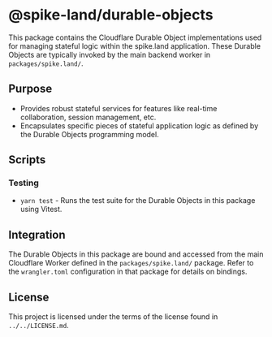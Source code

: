 # @spike-land/durable-objects

This package contains the Cloudflare Durable Object implementations used for managing stateful logic within the spike.land application. These Durable Objects are typically invoked by the main backend worker in `packages/spike.land/`.

## Purpose

- Provides robust stateful services for features like real-time collaboration, session management, etc.
- Encapsulates specific pieces of stateful application logic as defined by the Durable Objects programming model.

## Scripts

### Testing

- `yarn test` - Runs the test suite for the Durable Objects in this package using Vitest.

## Integration

The Durable Objects in this package are bound and accessed from the main Cloudflare Worker defined in the `packages/spike.land/` package. Refer to the `wrangler.toml` configuration in that package for details on bindings.

## License

This project is licensed under the terms of the license found in `../../LICENSE.md`.
